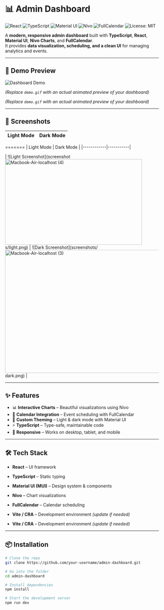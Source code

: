 # 📊 Admin Dashboard

![React](https://img.shields.io/badge/React-20232A?style=for-the-badge&logo=react&logoColor=61DAFB)
![TypeScript](https://img.shields.io/badge/TypeScript-007ACC?style=for-the-badge&logo=typescript&logoColor=white)
![Material UI](https://img.shields.io/badge/Material_UI-007FFF?style=for-the-badge&logo=mui&logoColor=white)
![Nivo](https://img.shields.io/badge/Nivo_Charts-FF6384?style=for-the-badge&logo=data%3Aimage/svg+xml;base64,PHN2ZyB3aWR0aD0iMTUiIGhlaWdodD0iMTUiIHhtbG5zPSJodHRwOi8vd3d3LnczLm9yZy8yMDAwL3N2ZyIvPg==)
![FullCalendar](https://img.shields.io/badge/FullCalendar-008080?style=for-the-badge&logo=google-calendar&logoColor=white)
![License: MIT](https://img.shields.io/badge/License-MIT-green?style=for-the-badge)

A **modern, responsive admin dashboard** built with **TypeScript**, **React**, **Material UI**, **Nivo Charts**, and **FullCalendar**.  
It provides **data visualization, scheduling, and a clean UI** for managing analytics and events.

---

## 🎥 Demo Preview

![Dashboard Demo](demo.gif)

_(Replace `demo.gif` with an actual animated preview of your dashboard)_

_(Replace `demo.gif` with an actual animated preview of your dashboard)_

---

## 📸 Screenshots

| Light Mode | Dark Mode |
| ---------- | --------- |

=======
| Light Mode | Dark Mode |
|------------|-----------|

| ![Light Screenshot](screenshot<img width="448" height="280" alt="Macbook-Air-localhost (4)" src="https://github.com/user-attachments/assets/30adba48-cffa-4484-a110-703b7c4879ed" />
s/light.png) | ![Dark Screenshot](screenshots/<img width="645" height="403" alt="Macbook-Air-localhost (3)" src="https://github.com/user-attachments/assets/f57a604e-fb36-4ec9-ad5a-79105ce383cf" />
dark.png) |

---

## ✨ Features

- 📊 **Interactive Charts** – Beautiful visualizations using Nivo
- 📅 **Calendar Integration** – Event scheduling with FullCalendar
- 🎨 **Custom Theming** – Light & dark mode with Material UI
- ⚡ **TypeScript** – Type-safe, maintainable code
- 📱 **Responsive** – Works on desktop, tablet, and mobile

---

## 🛠️ Tech Stack

- **React** – UI framework
- **TypeScript** – Static typing
- **Material UI (MUI)** – Design system & components
- **Nivo** – Chart visualizations
- **FullCalendar** – Calendar scheduling

- **Vite / CRA** – Development environment _(update if needed)_

- **Vite / CRA** – Development environment _(update if needed)_

---

## 📦 Installation

```bash
# Clone the repo
git clone https://github.com/your-username/admin-dashboard.git

# Go into the folder
cd admin-dashboard

# Install dependencies
npm install

# Start the development server
npm run dev

```
